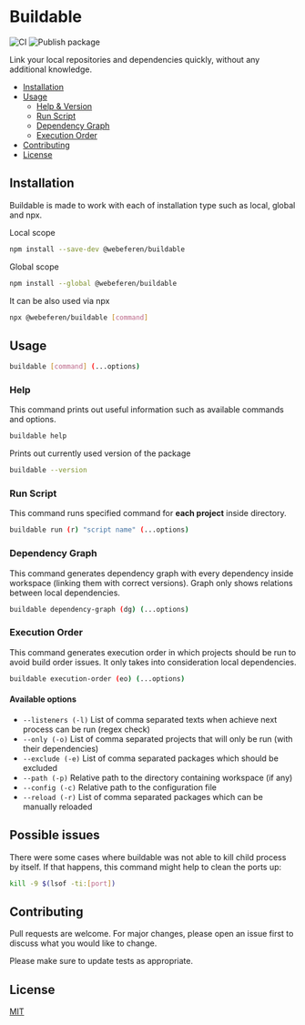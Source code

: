 # Buildable

![CI](https://github.com/webeferen/buildable/actions/workflows/ci.yml/badge.svg?branch=main)
![Publish package](https://github.com/webeferen/buildable/actions/workflows/publish.yml/badge.svg?branch=main)

Link your local repositories and dependencies quickly, without any additional knowledge.

- [Installation](#installation)
- [Usage](#usage)
  - [Help & Version](#help)
  - [Run Script](#run-script)
  - [Dependency Graph](#dependency-graph)
  - [Execution Order](#execution-order)
- [Contributing](#contributing)
- [License](#license)

## Installation

Buildable is made to work with each of installation type such as local, global and npx.

Local scope

```bash
npm install --save-dev @webeferen/buildable
```

Global scope

```bash
npm install --global @webeferen/buildable
```

It can be also used via npx

```bash
npx @webeferen/buildable [command]
```

## Usage

```bash
buildable [command] (...options)
```

### Help

This command prints out useful information such as available commands and options.

```bash
buildable help
```

Prints out currently used version of the package

```bash
buildable --version
```

### Run Script

This command runs specified command for **each project** inside directory.

```bash
buildable run (r) "script name" (...options)
```

### Dependency Graph

This command generates dependency graph with every dependency inside workspace (linking them with correct versions). Graph only shows relations between local dependencies.

```bash
buildable dependency-graph (dg) (...options)
```

### Execution Order

This command generates execution order in which projects should be run to avoid build order issues. It only takes into consideration local dependencies.

```bash
buildable execution-order (eo) (...options)
```

#### Available options

- `--listeners (-l)` List of comma separated texts when achieve next process can be run (regex check)
- `--only (-o)` List of comma separated projects that will only be run (with their dependencies)
- `--exclude (-e)` List of comma separated packages which should be excluded
- `--path (-p)` Relative path to the directory containing workspace (if any)
- `--config (-c)` Relative path to the configuration file
- `--reload (-r)` List of comma separated packages which can be manually reloaded

## Possible issues

There were some cases where buildable was not able to kill child process by itself. If that happens, this command might help to clean the ports up:

```bash
kill -9 $(lsof -ti:[port])
```

## Contributing

Pull requests are welcome. For major changes, please open an issue first
to discuss what you would like to change.

Please make sure to update tests as appropriate.

## License

[MIT](https://choosealicense.com/licenses/mit/)
